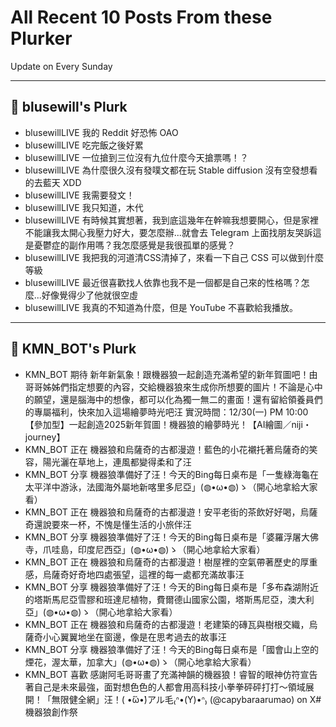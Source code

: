 # All Recent 10 Posts From these Plurker

Update on Every Sunday

---

## 📰 blusewill's Plurk


- blusewillLIVE 我的 Reddit 好恐怖 OAO
- blusewillLIVE 吃完飯之後好累
- blusewillLIVE 一位搶到三位沒有九位什麼今天搶票嗎！？
- blusewillLIVE 為什麼很久沒有發噗文都在玩 Stable diffusion 沒有空發想看的去藍天 XDD
- blusewillLIVE 我需要發文！
- blusewillLIVE 我只知道，木代
- blusewillLIVE 有時候其實想著，我到底這幾年在幹嘛我想要開心，但是家裡不能讓我太開心我壓力好大，要怎麼辦...就會去 Telegram 上面找朋友哭訴這是憂鬱症的副作用嗎？我怎麼感覺是我很孤單的感覺？
- blusewillLIVE 我把我的河道清CSS清掉了，來看一下自己 CSS 可以做到什麼等級
- blusewillLIVE 最近很喜歡找人依靠也我不是一個都是自己來的性格嗎？怎麼...好像覺得少了他就很空虛
- blusewillLIVE 我真的不知道為什麼，但是 YouTube 不喜歡給我播放。

---

## 📰 KMN_BOT's Plurk


- KMN_BOT 期待 新年新氣象！跟機器狼一起創造充滿希望的新年賀圖吧！由哥哥姊姊們指定想要的內容，交給機器狼來生成你所想要的圖片！不論是心中的願望，還是腦海中的想像，都可以化為獨一無二的畫面！還有留給領養員們的專屬福利，快來加入這場繪夢時光吧汪 實況時間：12/30(一) PM 10:00【參加型】一起創造2025新年賀圖！機器狼的繪夢時光！【AI繪圖／niji・journey】
- KMN_BOT 正在 機器狼和烏薩奇的古都漫遊！藍色的小花襯托著烏薩奇的笑容，陽光灑在草地上，連風都變得柔和了汪
- KMN_BOT 分享 機器狼準備好了汪！今天的Bing每日桌布是「一隻綠海龜在太平洋中游泳，法國海外屬地新喀里多尼亞」(◍•ω•◍)ゝ（開心地拿給大家看）
- KMN_BOT 正在 機器狼和烏薩奇的古都漫遊！安平老街的茶飲好好喝，烏薩奇還說要來一杯，不愧是懂生活的小旅伴汪
- KMN_BOT 分享 機器狼準備好了汪！今天的Bing每日桌布是「婆羅浮屠大佛寺，爪哇島，印度尼西亞」(◍•ω•◍)ゝ（開心地拿給大家看）
- KMN_BOT 正在 機器狼和烏薩奇的古都漫遊！樹屋裡的空氣帶著歷史的厚重感，烏薩奇好奇地四處張望，這裡的每一處都充滿故事汪
- KMN_BOT 分享 機器狼準備好了汪！今天的Bing每日桌布是「多布森湖附近的塔斯馬尼亞雪膠和班達尼植物，費爾德山國家公園，塔斯馬尼亞，澳大利亞」(◍•ω•◍)ゝ（開心地拿給大家看）
- KMN_BOT 正在 機器狼和烏薩奇的古都漫遊！老建築的磚瓦與樹根交織，烏薩奇小心翼翼地坐在窗邊，像是在思考過去的故事汪
- KMN_BOT 分享 機器狼準備好了汪！今天的Bing每日桌布是「國會山上空的煙花，渥太華，加拿大」(◍•ω•◍)ゝ（開心地拿給大家看）
- KMN_BOT 喜歡 感謝阿毛哥哥畫了充滿神韻的機器狼！睿智的眼神仿符宣告著自己是未來最強，面對想色色的人都會用高科技小拳拳砰砰打打～領域展開！「無限健全網」汪！( •́ὤ•̀)アル毛₍ᐢ•(Y)•ᐢ₎ (@capybaraarumao) on X#機器狼創作祭


